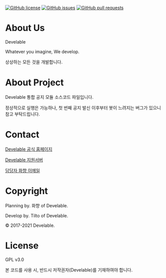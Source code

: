 [![GitHub license](https://img.shields.io/github/license/develable/Develable-notice?style=for-the-badge)](https://github.com/develable/Develable-notice) [![GitHub issues](https://img.shields.io/github/issues/develable/Develable-notice?style=for-the-badge)](https://github.com/develable/Develable-notice/issues) [![GitHub pull requests](https://img.shields.io/github/issues-pr/develable/Develable-notice?style=for-the-badge)](https://github.com/develable/Develable-notice/pulls)

# About Us

Develable

Whatever you imagine, We develop.

상상하는 모든 것을 개발합니다.

# About Project

Develable 통합 공지 모듈 소스코드 파일입니다.

정상적으로 실행은 가능하나, 첫 번째 공지 발신 이후부터 봇이 느려지는 버그가 있으니 참고 부탁드립니다.

# Contact

[Develable 공식 홈페이지](https://develable.xyz)

[Develable 지원서버](https://invite.gg/Develable)

[담당자 화향 이메일](mailto:me@hwahyang.space)

# Copyright

Planning by. 화향 of Develable.

Develop by. Tilto of Develable.

© 2017-2021 Develable.

# License

GPL v3.0

본 코드를 사용 시, 반드시 저작권자(Develable)를 기재하여야 합니다.

